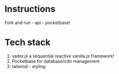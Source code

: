 # Instructions
Fork and run - api - pocketbase!

# Tech stack

1. vader.js a sequential reactive vanilla.js framework!
2. Pocketbase for database/cdn management
3. tailwind - styling
